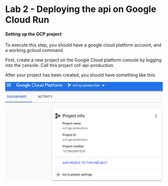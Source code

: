 # Lab 2 - Deploying the api on Google Cloud Run

#### Setting up the GCP project
To execute this step, you should have a google cloud platform account, and a working gcloud command.

First, create a new project on the Google Cloud platform console by logging into the console. Call this project cnf-api-production.

After your project has been created, you should have something like this: 

![GCP Console](resources/img/gcp_project.png "GCP Console")

